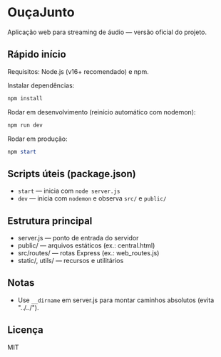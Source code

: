 # OuçaJunto

Aplicação web para streaming de áudio — versão oficial do projeto.

## Rápido início
Requisitos: Node.js (v16+ recomendado) e npm.

Instalar dependências:
```powershell
npm install
```

Rodar em desenvolvimento (reinício automático com nodemon):
```powershell
npm run dev
```

Rodar em produção:
```powershell
npm start
```

## Scripts úteis (package.json)
- `start` — inicia com `node server.js`
- `dev` — inicia com `nodemon` e observa `src/` e `public/`

## Estrutura principal
- server.js — ponto de entrada do servidor
- public/ — arquivos estáticos (ex.: central.html)
- src/routes/ — rotas Express (ex.: web_routes.js)
- static/, utils/ — recursos e utilitários

## Notas
- Use `__dirname` em server.js para montar caminhos absolutos (evita "../../").

## Licença
MIT
